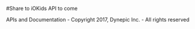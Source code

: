 #Share to iOKids API
to come

APIs and Documentation - Copyright 2017, Dynepic Inc. - All rights reserved
